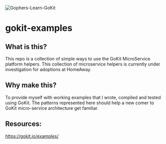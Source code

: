 ![Gophers-Learn-GoKit](gokit-gophers.png)

# gokit-examples

## What is this?

This repo is a collection of simple ways to use the GoKit MicroService platform helpers. This collection of microservice helpers is currently under investigation for adoptions at HomeAway.

## Why make this? 

To provide myself with working examples that I wrote, compiled and tested using GoKit. The patterns represented here should help a new comer to GoKit micro-service architecture get familiar.  

## Resources:
https://gokit.io/examples/